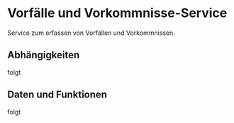 # Vorfälle und Vorkommnisse-Service

Service zum erfassen von Vorfällen und Vorkommnissen.

## Abhängigkeiten

folgt

## Daten und Funktionen

folgt